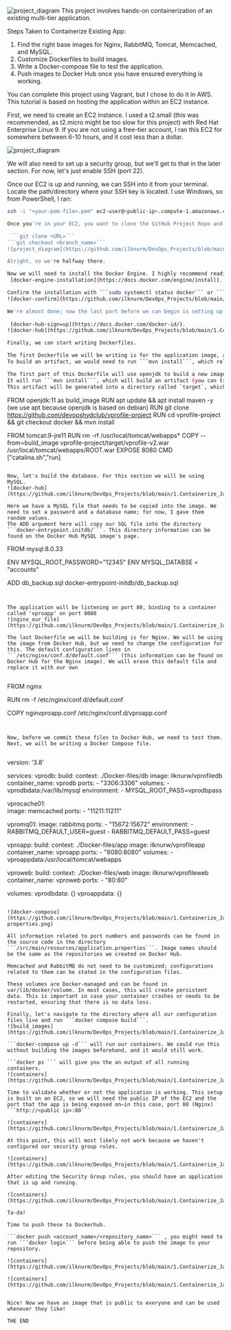 ![project_diagram](https://github.com/ilknurm/DevOps_Projects/blob/main/1.Containerize_Java_App/images/diagram.png)
This project involves hands-on containerization of an existing multi-tier application.

Steps Taken to Containerize Existing App:
1. Find the right base images for Nginx, RabbitMQ, Tomcat, Memcached, and MySQL.
2. Customize Dockerfiles to build images.
3. Write a Docker-compose file to test the application.
4. Push images to Docker Hub once you have ensured everything is working.

You can complete this project using Vagrant, but I chose to do it in AWS. This tutorial is based on hosting the application within an EC2 instance.

First, we need to create an EC2 instance. I used a t2.small (this was recommended, as t2.micro might be too slow for this project) with Red Hat Enterprise Linux 9. If you are not using a free-tier account, I ran this EC2 for somewhere between 6-10 hours, and it cost less than a dollar.

![project_diagram](https://github.com/ilknurm/DevOps_Projects/blob/main/1.Containerize_Java_App/images/EC2.png)

We will also need to set up a security group, but we'll get to that in the later section. For now, let's just enable SSH (port 22).

Once our EC2 is up and running, we can SSH into it from your terminal. Locate the path/directory where your SSH key is located. I use Windows, so from PowerShell, I ran:

```bash
ssh -i "<your-pem-file>.pem" ec2-user@<public-ip>.compute-1.amazonaws.com

Once you're in your EC2, you want to clone the GitHub Project Repo and check out to the correct branch. I chose to do this under the /home directory. I ran:

 ```git clone <URL>```  
```git checkout <branch_name>```  
![project_diagram](https://github.com/ilknurm/DevOps_Projects/blob/main/1.Containerize_Java_App/images/git_clone.png)

Alright, so we're halfway there.

Now we will need to install the Docker Engine. I highly recommend reading up or watching a video on what the Docker Engine is and how it functions. You can follow this tutorial on how to install the Docker Engine here:
 [docker-engine-installation](https://docs.docker.com/engine/install).

Confirm the installation with ```sudo systemctl status docker``` or ```docker run hello-world```. The second command will run the hello world image.  
![docker-confirm](https://github.com/ilknurm/DevOps_Projects/blob/main/1.Containerize_Java_App/images/docker-confirm.png)

We're almost done; now the last part before we can begin is setting up a Docker Hub account and creating the repositories. We're going to be building three custom images, so we would need to create repositories for those.
 
 [docker-hub-sign=up](https://docs.docker.com/docker-id/).
![docker-hub](https://github.com/ilknurm/DevOps_Projects/blob/main/1.Containerize_Java_App/images/docker_hub.png)  

Finally, we can start writing Dockerfiles.

The first Dockerfile we will be writing is for the application image, and here we will be using Tomcat to serve these files. In order to do this, we need to build an artifact.
To build an artifact, we would need to run ```mvn install```, which relies on ```openjdk```. For the image, we will write out two stages, one to build the artifact and the second to copy the artifact to the Tomcat image.

The first part of this Dockerfile will use openjdk to build a new image named `build_image`.
It will run ```mvn install```, which will build an artifact (you can try doing this manually to see how it works).
This artifact will be generated into a directory called `target`, which we are going to copy into the default Tomcat directory, where Tomcat expects to find default web application files. In this case, we are replacing it with our application artifact.


```
FROM openjdk:11 as build_image
RUN apt update && apt install maven -y (we use apt because openjdk is based on debian)
RUN git clone https://github.com/devopshydclub/vprofile-project
RUN cd vprofile-project && git checkout docker && mvn install

FROM tomcat:9-jre11
RUN rm -rf /usr/local/tomcat/webapps*
COPY --from=build_image vprofile-project/target/vprofile-v2.war /usr/local/tomcat/webapps/ROOT.war
EXPOSE 8080
CMD ["catalina.sh","run]

```  

Now, let's build the database. For this section we will be using MySQL. 
![docker-hub](https://github.com/ilknurm/DevOps_Projects/blob/main/1.Containerize_Java_App/images/app_docker.png)

Here we have a MySQL file that needs to be copied into the image. We need to set a password and a database name; for now, I gave them random values.
The ADD argument here will copy our SQL file into the directory ```docker-entrypoint.initdb/```. This directory information can be found on the Docker Hub MySQL image's page.

```
FROM mysql:8.0.33

ENV MYSQL_ROOT_PASSWORD="12345"
ENV MYSQL_DATABSE = "accounts"

ADD db_backup.sql docker-entrypoint-initdb/db_backup.sql  

```  


The application will be listening on port 80, binding to a container called 'vproapp' on port 8080 
![nginx_our_file](https://github.com/ilknurm/DevOps_Projects/blob/main/1.Containerize_Java_App/images/nginx_conf.png)

The last Dockerfile we will be building is for Nginx. We will be using the image from Docker Hub, but we need to change the configuration for this. The default configuration lives in ```/etc/nginx/conf.d/default.conf``` (this information can be found on Docker Hub for the Nginx image). We will erase this default file and replace it with our own


```
FROM nginx

RUN rm -f /etc/nginx/conf.d/default.conf

COPY nginvproapp.conf /etc/nginx/conf.d/vproapp.conf
```


Now, before we commit these files to Docker Hub, we need to test them. Next, we will be writing a Docker Compose file.


```
version: '3.8'

services:
  vprodb:
    build:
      context: ./Docker-files/db
    image: ilknurw/vprofiledb
    container_name: vprodb
    ports:
      - "3306:3306"
    volumes:
      - vprodbdata:/var/lib/mysql 
    environment:
      - MYSQL_ROOT_PASS=vprodbpass


  vprocache01:       
    image: memcached
    ports:
      - "11211:11211"

  vpromq01:
    image: rabbitmq
    ports:
      - "15672:15672"
    environment:
      - RABBITMQ_DEFAULT_USER=guest
      - RABBITMQ_DEFAULT_PASS=guest

  vproapp:
    build:
      context: ./Docker-files/app
    image: ilknurw/vprofileapp
    container_name: vproapp
    ports:
      - "8080:8080"
    volumes:
      - vproappdata:/usr/local/tomcat/webapps

  vproweb:
    build:
      context: ./Docker-files/web
    image: ilknurw/vprofileweb
    container_name: vproweb
    ports:
      - "80:80"

volumes:
  vprodbdata: {}
  vproappdata: {}
```  

![docker-compose](https://github.com/ilknurm/DevOps_Projects/blob/main/1.Containerize_Java_App/images/app-properties.png)

All information related to port numbers and passwords can be found in the source code in the directory ```/src/main/resources/application.properties```. Image names should be the same as the repositories we created on Docker Hub.

Memcached and RabbitMQ do not need to be customized; configurations related to them can be stated in the configuration files.

These volumes are Docker-managed and can be found in var/lib/docker/volume. In most cases, this will create persistent data. This is important in case your container crashes or needs to be restarted, ensuring that there is no data loss.

Finally, let's navigate to the directory where all our configuration files live and run ```docker compose build```.
![build_images](https://github.com/ilknurm/DevOps_Projects/blob/main/1.Containerize_Java_App/images/build_images.png)

```docker-compose up -d``` will run our containers. We could run this without building the images beforehand, and it would still work.

```docker ps ``` will give you the an output of all running containers.
![containers](https://github.com/ilknurm/DevOps_Projects/blob/main/1.Containerize_Java_App/images/containers.png)

Time to validate whether or not the application is working. This setup is built on an EC2, so we will need the public IP of the EC2 and the port that the app is being exposed on—in this case, port 80 (Nginx)
```http://<public ip>:80```

![containers](https://github.com/ilknurm/DevOps_Projects/blob/main/1.Containerize_Java_App/images/public.ip.png)

At this point, this will most likely not work because we haven't configured our security group rules.

![containers](https://github.com/ilknurm/DevOps_Projects/blob/main/1.Containerize_Java_App/images/SG.png)

After editing the Security Group rules, you should have an application that is up and running.

![containers](https://github.com/ilknurm/DevOps_Projects/blob/main/1.Containerize_Java_App/images/website.png)

Ta-da!

Time to push these to Dockerhub.

```docker push <account_name>/<repository_name>``` , you might need to run ```docker login``` before being able to push the image to your repository.

![containers](https://github.com/ilknurm/DevOps_Projects/blob/main/1.Containerize_Java_App/images/docker_push.png)

![containers](https://github.com/ilknurm/DevOps_Projects/blob/main/1.Containerize_Java_App/images/docker_hub_images.png)


Nice! Now we have an image that is public to everyone and can be used whenever they like!

THE END





















